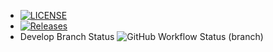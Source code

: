 <!--
Cecil Cruz Docker APP 0.2
![GitHub Workflow Status (branch)](https://img.shields.io/github/actions/workflow/status/cruzcgbz/sem/main.yml?branch=master)

[![LICENSE](https://img.shields.io/github/license/cruzcgbz/sem.svg?style=flat-square)](https://github.com/cruzcgbz/sem/blob/master/LICENSE)

[![Releases](https://img.shields.io/github/release/cruzcgbz/sem/all.svg?style=flat-square)](https://github.com/cruzcgbz/sem/releases)

![GitHub Workflow Status (branch)](https://img.shields.io/github/actions/workflow/status/cruzcgbz/sem/main.yml?branch=<branch>)


# Software Engineering Methods
* Master Build Status  ![GitHub Workflow Status (branch)](https://img.shields.io/github/actions/workflow/status/cruzcgbz/sem/main.yml?branch=sem)

-->
* [![LICENSE](https://img.shields.io/github/license/cruzcgbz/sem.svg?style=flat-square)](https://github.com/cruzcgbz/sem/blob/master/LICENSE)
* [![Releases](https://img.shields.io/github/release/cruzcgbz/devops/all.svg?style=flat-square)](https://github.com/cruzcgbz/devops/releases)
* Develop Branch Status ![GitHub Workflow Status (branch)](https://img.shields.io/github/actions/workflow/status/cruzcgbz/sem/main.yml?branch=develop)
